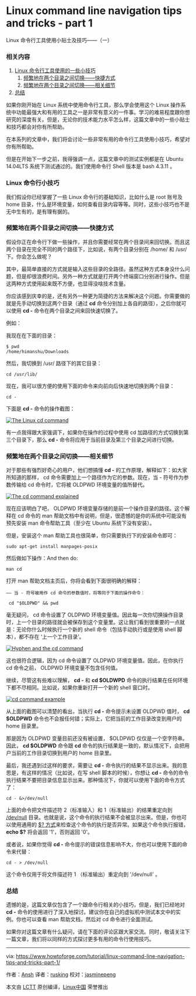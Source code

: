 Linux command line navigation tips and tricks - part 1
============================================================
Linux 命令行工具使用小贴士及技巧——（一）

### 相关内容

1.  [Linux 命令行工具使用的一些小技巧][3]
    1.  [频繁地在两个目录之间切换——快捷方式][1]
    2.  [频繁地在两个目录之间切换——相关细节][2]
2.  [总结][4]

如果你刚开始在 Linux 系统中使用命令行工具，那么学会使用这个 Linux 操作系统中功能最强大和有用的工具之一是非常有意义的一件事。学习的难易程度跟你想研究的深度有关。但是，无论你的技术能力水平怎么样，这篇文章中的一些小贴士和技巧都会对你有所帮助。

在本系列的文章中，我们将会讨论一些非常有用的命令行工具使用小技巧，希望对你有所帮助。

但是在开始下一步之前，我得强调一点，这篇文章中的测试实例都是在 Ubuntu 14.04LTS 系统下测试通过的。我们使用命令行 Shell 版本是 bash 4.3.11 。

### Linux 命令行小技巧

我们假设你已经掌握了一些 Linux 命令行的基础知识，比如什么是 root 账号及 home 目录，什么是环境变量，如何查看目录内容等等。同时，这些小技巧也不是无中生有的，是有理有据的。

### 频繁地在两个目录之间切换——快捷方式

假设你正在命令行下做一些操作，并且你需要经常在两个目录间来回切换。而且这两个目录在完全不同的两个路径下，比如说，有两个目录分别在 /home/ 和 /usr/ 下。你会怎么做呢？

其中，最简单直接的方式就是输入这些目录的全路径。虽然这种方式本身没什么问题，但是却很浪费时间。另外一种方式就是打开两个终端窗口分别进行操作。但是这两种方式使用起来既不方便，也显得没啥技术含量。

你应该感到庆幸的是，还有另外一种更为简捷的方法来解决这个问题。你需要做的就是先手动切换到这两个目录（通过 **cd** 命令分别加上各自的路径），之后你就可以使用 **cd -** 命令在两个目录之间来回快速切换了。

例如：

我现在在下面的目录：

```
$ pwd
/home/himanshu/Downloads
```

然后，我切换到 /usr/ 路径下的其它目录：

```
cd /usr/lib/
```

现在，我可以很方便的使用下面的命令来向前向后快速地切换到两个目录：

```
cd -
```

下面是 **cd -** 命令的操作截图：

[
 ![The Linux cd command](https://www.howtoforge.com/images/linux-command-line-tips-for-beginners/cmd-line-tips.png) 
][5]

有一点我得跟大家强调下，如果你在操作的过程中使用 cd 加路径的方式切换到第三个目录下，那么 **cd -** 命令将应用于当前目录及第三个目录之间进行切换。

### 频繁地在两个目录之间切换——相关细节

对于那些有强烈好奇心的用户，他们想搞懂 **cd -** 的工作原理，解释如下：如大家所知道的那样， cd 命令需要加上一个路径作为它的参数。现在，当 - 符号作为参数传输给 cd 命令时，它将被 OLDPWD 环境变量的值所替代。

[
 ![The cd command explained](https://www.howtoforge.com/images/linux-command-line-tips-for-beginners/cmd-line-tips-oldpwd.png) 
][6]

现在应该明白了吧， OLDPWD 环境变量存储的是前一个操作目录的路径。这个解释在 cd 命令的 man 帮助文档中有说明，但是，很遗憾的是你的系统中可能没有预先安装 man 命令帮助工具（至少在 Ubuntu 系统下没有安装）。

但是，安装这个 man 帮助工具也很简单，你只需要执行下的安装命令即可：

```
sudo apt-get install manpages-posix
```

然后做如下操作：And then do:

```
man cd
```

打开 man 帮助文档主页后，你将会看到下面很明确的解释：

```
—— 当 - 符号被用作 cd 命令的参数值时，将等同于下面的操作命令：

 cd "$OLDPWD" && pwd
```

毫无疑问， cd 命令设置了 OLDPWD 环境变量值。因此每一次你切换操作目录时，上一个目录的路径就会被保存到这个变量里。这让我们看到很重要的一点就是：无论你什么时候执行一个新的 shell 命令（包括手动执行或是使用 shell 脚本），都不存在 ‘上一个工作目录’。

[
 ![Hyphen and the cd command](https://www.howtoforge.com/images/linux-command-line-tips-for-beginners/cmd-line-tips-no-oldpwd.png) 
][7]

这也很符合逻辑，因为 cd 命令设置了 OLDPWD 环境变量值。因此，在你执行 cd 命令之前， OLDPWD 环境变量不包含任何值。

继续，尽管这有些难以理解， **cd -** 和 **cd $OLDWPD** 命令的执行结果在任何环境下都不尽相同。比如说，如果你重新打开一个新的 shell 窗口时。

[
 ![cd command example](https://www.howtoforge.com/images/linux-command-line-tips-for-beginners/cmd-line-tips-oldpwd-home.png) 
][8]

从上面的截图可以清楚的看出，当执行 **cd -** 命令提示未设置 OLDPWD 值时， **cd $OLDPWD** 命令也不会报任何错；实际上，它把当前的工作目录改变到用户的 home 目录里。

那是因为 OLDPWD 变量目前还没有被设置， $OLDPWD 仅仅是一个空字符串。因此， **cd $OLDPWD** 命令跟 **cd** 命令的执行结果是一致的，默认情况下，会把用户当前的工作目录切换到用户的 home 目录里。

最后，我还遇到过这样的要求，需要让 **cd -** 命令执行的结果不显示出来。我的意思是，有这样的情况（比如说，在写 shell 脚本的时候），你想让 **cd -** 命令的命令执行结果不要把目录信息显示出来。那种情况下，你就可以使用下面的命令方式了：

```
cd - &>/dev/null
```

上面的命令把文件描述符 2（标准输入）和 1（标准输出）的结果重定向到 [/dev/null][9] 目录。也就是说，这个命令的执行结果不会被显示出来。但是，你也可以使用通用的 [$? 方式][10]来检查这个命令的执行是否异常。如果这个命令执行报错， **echo $?** 将会返回 '1'，否则返回 '0'。

或者说，如果你觉得 **cd -** 命令提示的错误信息影响不大，你也可以使用下面的命令来代替：

```
cd - > /dev/null
```

这个命令仅用于将文件描述符 1 （标准输出）重定向到 '/dev/null' 。

### 总结

遗憾的是，这篇文章仅包含了一个跟命令行相关的小技巧，但是，我们已经地对 **cd -** 命令的使用进行了深入地探讨。建议你在自己的虚拟机中测试本文中的实例。你也可以查看 man 帮助文档，然后对 cd 命令进行全面测试。

如果你对这篇文章有什么疑问，请在下面的评论区跟大家交流。同时，敬请关注下一篇文章，我们将以同样的方式探讨更多有用的命令行使用技巧。

--------------------------------------------------------------------------------

via: https://www.howtoforge.com/tutorial/linux-command-line-navigation-tips-and-tricks-part-1/

作者：[Ansh][a]
译者：[rusking](https://github.com/rusking)
校对：[jasminepeng](https://github.com/jasminepeng)

本文由 [LCTT](https://github.com/LCTT/TranslateProject) 原创编译，[Linux中国](https://linux.cn/) 荣誉推出

[a]:https://www.howtoforge.com/tutorial/linux-command-line-navigation-tips-and-tricks-part-1/
[1]:https://www.howtoforge.com/tutorial/linux-command-line-navigation-tips-and-tricks-part-1/#easily-switch-between-two-directories-the-quick-tip
[2]:https://www.howtoforge.com/tutorial/linux-command-line-navigation-tips-and-tricks-part-1/#easily-switch-between-two-directories-related-details
[3]:https://www.howtoforge.com/tutorial/linux-command-line-navigation-tips-and-tricks-part-1/#linux-command-line-tipstricks
[4]:https://www.howtoforge.com/tutorial/linux-command-line-navigation-tips-and-tricks-part-1/#conclusion
[5]:https://www.howtoforge.com/images/linux-command-line-tips-for-beginners/big/cmd-line-tips.png
[6]:https://www.howtoforge.com/images/linux-command-line-tips-for-beginners/big/cmd-line-tips-oldpwd.png
[7]:https://www.howtoforge.com/images/linux-command-line-tips-for-beginners/big/cmd-line-tips-no-oldpwd.png
[8]:https://www.howtoforge.com/images/linux-command-line-tips-for-beginners/big/cmd-line-tips-oldpwd-home.png
[9]:https://en.wikipedia.org/wiki/Null_device
[10]:http://askubuntu.com/questions/29370/how-to-check-if-a-command-succeeded
